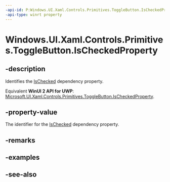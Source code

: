 ```yaml
---
-api-id: P:Windows.UI.Xaml.Controls.Primitives.ToggleButton.IsCheckedProperty
-api-type: winrt property
---
```


<!-- Property syntax
public Windows.UI.Xaml.DependencyProperty IsCheckedProperty { get; }
-->

# Windows.UI.Xaml.Controls.Primitives.ToggleButton.IsCheckedProperty

## -description
Identifies the [IsChecked](togglebutton_ischecked.md) dependency property.

Equivalent **WinUI 2 API for UWP**: [Microsoft.UI.Xaml.Controls.Primitives.ToggleButton.IsCheckedProperty](/windows/winui/api/microsoft.ui.xaml.controls.primitives.togglebutton.ischeckedproperty).

## -property-value
The identifier for the [IsChecked](togglebutton_ischecked.md) dependency property.

## -remarks

## -examples

## -see-also
